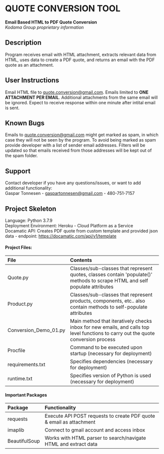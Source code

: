 # QUOTE CONVERSION TOOL
**Email Based HTML to PDF Quote Conversion**<br />
*Kodama Group proprietary information* 

## Description
Program receives email with HTML attachment, extracts relevant data from HTML, uses data to create a PDF quote, and returns an email with the PDF quote as an attachment. 

## User Instructions
Email HTML file to <quote.conversion@gmail.com>. Emails limited to **ONE ATTACHMENT PER EMAIL**. Additional attachments from the same email will be ignored. Expect to receive response within one minute after intital email is sent. 

## Known Bugs
Emails to <quote.conversion@gmail.com> might get marked as spam, in which case they will not be seen by the program. To avoid being marked as spam provide developer with a list of sender email addresses. Filters will be updated so that emails received from those addresses will be kept out of the spam folder.  

## Support
Contact developer if you have any questions/issues, or want to add additional functionality: <br />Gaspar Tonnesen - gaspartonnesen@gmail.com - 480-751-7157

## Project Skeleton 
Language: Python 3.7.9<br />
Deployment Environment: Heroku - Cloud Platform as a Service <br />
Docamatic API: Creates PDF quote from custom template and provided json data - endpoint: https://docamatic.com/api/v1/template 
#### Project Files:
File  | Contents 
:------------ | :------------
Quote.py | Classes/sub-classes that represent quotes, classes contain 'populate()' methods to scrape HTML and self populate attributes
Product.py | Classes/sub-classes that represent products, components, etc.. also contain methods to self-populate attributes
Conversion_Demo_01.py | Main method that iteratively checks inbox for new emails, and calls top level functions to carry out the quote conversion process
Procfile | Command to be executed upon startup (necessary for deployment) 
requirements.txt | Specifies dependencies (necessary for deployment)
runtime.txt | Specifies version of Python is used (necessary for deployment)
#### Important Packages 
Package  | Functionality
:------------ | :------------
requests  | Execute API POST requests to create PDF quote & email as attachment 
imaplib  | Connect to gmail account and access inbox   
BeautifulSoup | Works with HTML parser to search/navigate HTML and extract data  



